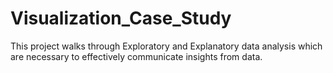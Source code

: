 # Visualization_Case_Study
This project walks through Exploratory and Explanatory data analysis which are necessary to effectively communicate insights from data.
